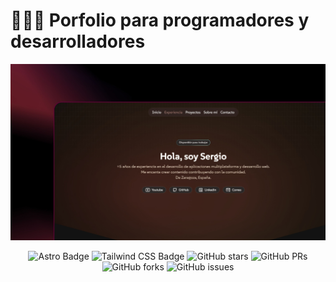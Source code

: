 # 👨🏻‍💻 Porfolio para programadores y desarrolladores

<div align="center">
<img src="./public/portada.webp">
<p></p>
</div>

<div align="center">

![Astro Badge](https://img.shields.io/badge/Astro-FF3E00?logo=astro&logoColor=fff&style=flat)
![Tailwind CSS Badge](https://img.shields.io/badge/Tailwind%20CSS-06B6D4?logo=tailwindcss&logoColor=fff&style=flat)
![GitHub stars](https://img.shields.io/github/stars/sergio452978/portofolio-personal)
![GitHub PRs](https://img.shields.io/github/issues-pr/sergio452978/portofolio-personal)
![GitHub forks](https://img.shields.io/github/forks/sergio452978/portofolio-personal)
![GitHub issues](https://img.shields.io/github/issues/sergio452978/portofolio-personal)

</div>
